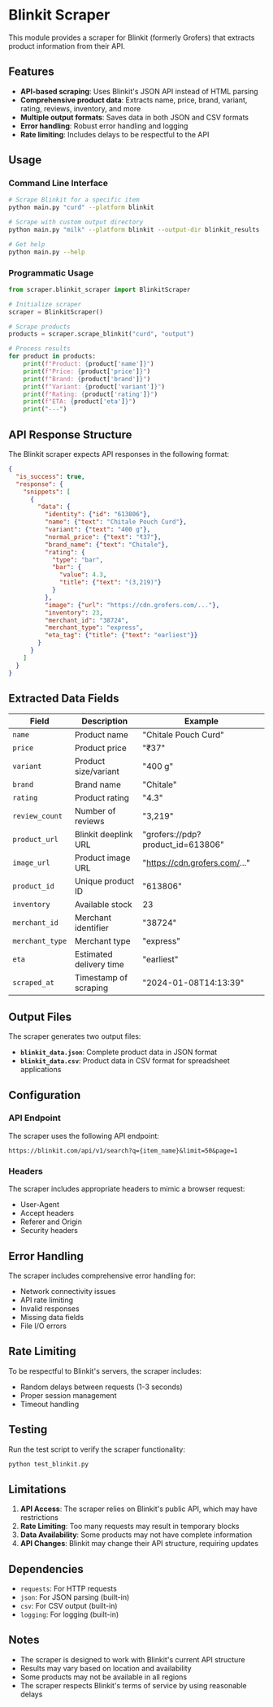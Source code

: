 # Blinkit Scraper

This module provides a scraper for Blinkit (formerly Grofers) that extracts product information from their API.

## Features

- **API-based scraping**: Uses Blinkit's JSON API instead of HTML parsing
- **Comprehensive product data**: Extracts name, price, brand, variant, rating, reviews, inventory, and more
- **Multiple output formats**: Saves data in both JSON and CSV formats
- **Error handling**: Robust error handling and logging
- **Rate limiting**: Includes delays to be respectful to the API

## Usage

### Command Line Interface

```bash
# Scrape Blinkit for a specific item
python main.py "curd" --platform blinkit

# Scrape with custom output directory
python main.py "milk" --platform blinkit --output-dir blinkit_results

# Get help
python main.py --help
```

### Programmatic Usage

```python
from scraper.blinkit_scraper import BlinkitScraper

# Initialize scraper
scraper = BlinkitScraper()

# Scrape products
products = scraper.scrape_blinkit("curd", "output")

# Process results
for product in products:
    print(f"Product: {product['name']}")
    print(f"Price: {product['price']}")
    print(f"Brand: {product['brand']}")
    print(f"Variant: {product['variant']}")
    print(f"Rating: {product['rating']}")
    print(f"ETA: {product['eta']}")
    print("---")
```

## API Response Structure

The Blinkit scraper expects API responses in the following format:

```json
{
  "is_success": true,
  "response": {
    "snippets": [
      {
        "data": {
          "identity": {"id": "613806"},
          "name": {"text": "Chitale Pouch Curd"},
          "variant": {"text": "400 g"},
          "normal_price": {"text": "₹37"},
          "brand_name": {"text": "Chitale"},
          "rating": {
            "type": "bar",
            "bar": {
              "value": 4.3,
              "title": {"text": "(3,219)"}
            }
          },
          "image": {"url": "https://cdn.grofers.com/..."},
          "inventory": 23,
          "merchant_id": "38724",
          "merchant_type": "express",
          "eta_tag": {"title": {"text": "earliest"}}
        }
      }
    ]
  }
}
```

## Extracted Data Fields

| Field | Description | Example |
|-------|-------------|---------|
| `name` | Product name | "Chitale Pouch Curd" |
| `price` | Product price | "₹37" |
| `variant` | Product size/variant | "400 g" |
| `brand` | Brand name | "Chitale" |
| `rating` | Product rating | "4.3" |
| `review_count` | Number of reviews | "3,219" |
| `product_url` | Blinkit deeplink URL | "grofers://pdp?product_id=613806" |
| `image_url` | Product image URL | "https://cdn.grofers.com/..." |
| `product_id` | Unique product ID | "613806" |
| `inventory` | Available stock | 23 |
| `merchant_id` | Merchant identifier | "38724" |
| `merchant_type` | Merchant type | "express" |
| `eta` | Estimated delivery time | "earliest" |
| `scraped_at` | Timestamp of scraping | "2024-01-08T14:13:39" |

## Output Files

The scraper generates two output files:

- **`blinkit_data.json`**: Complete product data in JSON format
- **`blinkit_data.csv`**: Product data in CSV format for spreadsheet applications

## Configuration

### API Endpoint

The scraper uses the following API endpoint:
```
https://blinkit.com/api/v1/search?q={item_name}&limit=50&page=1
```

### Headers

The scraper includes appropriate headers to mimic a browser request:
- User-Agent
- Accept headers
- Referer and Origin
- Security headers

## Error Handling

The scraper includes comprehensive error handling for:
- Network connectivity issues
- API rate limiting
- Invalid responses
- Missing data fields
- File I/O errors

## Rate Limiting

To be respectful to Blinkit's servers, the scraper includes:
- Random delays between requests (1-3 seconds)
- Proper session management
- Timeout handling

## Testing

Run the test script to verify the scraper functionality:

```bash
python test_blinkit.py
```

## Limitations

1. **API Access**: The scraper relies on Blinkit's public API, which may have restrictions
2. **Rate Limiting**: Too many requests may result in temporary blocks
3. **Data Availability**: Some products may not have complete information
4. **API Changes**: Blinkit may change their API structure, requiring updates

## Dependencies

- `requests`: For HTTP requests
- `json`: For JSON parsing (built-in)
- `csv`: For CSV output (built-in)
- `logging`: For logging (built-in)

## Notes

- The scraper is designed to work with Blinkit's current API structure
- Results may vary based on location and availability
- Some products may not be available in all regions
- The scraper respects Blinkit's terms of service by using reasonable delays
